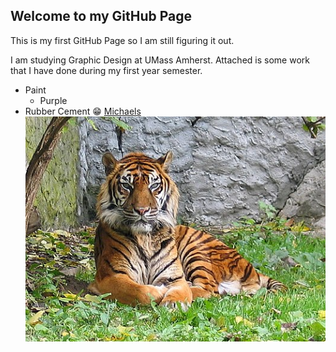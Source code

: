 ## Welcome to my GitHub Page

This is my first GitHub Page so I am still figuring it out.

I am studying Graphic Design at UMass Amherst. Attached is some work that I have done during my first year semester.
* Paint
  * Purple
* Rubber Cement :grin:
[Michaels](https://www.michaels.com)
![Michaels Image](/tiger%20.jpg)


